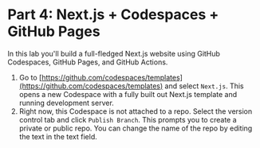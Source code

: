 # Part 4: Next.js + Codespaces + GitHub Pages

In this lab you'll build a full-fledged Next.js website using GitHub Codespaces, GitHub Pages, and GitHub Actions.

1. Go to [https://github.com/codespaces/templates](https://github.com/codespaces/templates) and select `Next.js`. This opens a new Codespace with a fully built out Next.js template and running development server.
2. Right now, this Codespace is not attached to a repo. Select the version control tab and click `Publish Branch`. This prompts you to create a private or public repo. You can change the name of the repo by editing the text in the text field.  
